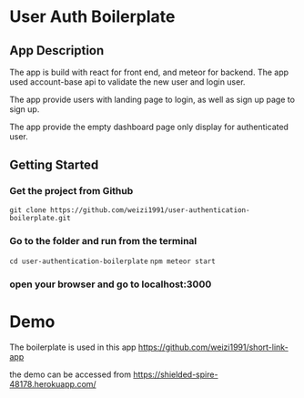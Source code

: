 # User Auth Boilerplate 
## App Description

The app is build with react for front end, and meteor for backend. 
The app used account-base api to validate the new user and login user.

The app provide users with landing page to login, as well as sign up page to sign up.

The app provide the empty dashboard page only display for authenticated user.


## Getting Started
### Get the project from Github
```git clone https://github.com/weizi1991/user-authentication-boilerplate.git```
### Go to the folder and run from the terminal
```cd user-authentication-boilerplate```
```npm meteor start```
### open your browser and go to localhost:3000

# Demo
The boilerplate is used in this app <a>https://github.com/weizi1991/short-link-app</a>

the demo can be accessed from https://shielded-spire-48178.herokuapp.com/


